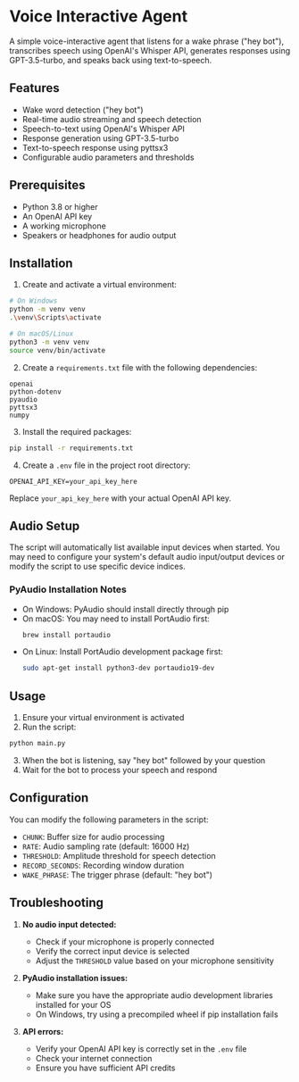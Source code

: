 # Voice Interactive Agent

A simple voice-interactive agent that listens for a wake phrase ("hey bot"), transcribes speech using OpenAI's Whisper API, generates responses using GPT-3.5-turbo, and speaks back using text-to-speech.

## Features

- Wake word detection ("hey bot")
- Real-time audio streaming and speech detection
- Speech-to-text using OpenAI's Whisper API
- Response generation using GPT-3.5-turbo
- Text-to-speech response using pyttsx3
- Configurable audio parameters and thresholds

## Prerequisites

- Python 3.8 or higher
- An OpenAI API key
- A working microphone
- Speakers or headphones for audio output

## Installation

1. Create and activate a virtual environment:

```bash
# On Windows
python -m venv venv
.\venv\Scripts\activate

# On macOS/Linux
python3 -m venv venv
source venv/bin/activate
```

2. Create a `requirements.txt` file with the following dependencies:

```
openai
python-dotenv
pyaudio
pyttsx3
numpy
```

3. Install the required packages:

```bash
pip install -r requirements.txt
```

4. Create a `.env` file in the project root directory:

```
OPENAI_API_KEY=your_api_key_here
```

Replace `your_api_key_here` with your actual OpenAI API key.

## Audio Setup

The script will automatically list available input devices when started. You may need to configure your system's default audio input/output devices or modify the script to use specific device indices.

### PyAudio Installation Notes

- On Windows: PyAudio should install directly through pip
- On macOS: You may need to install PortAudio first:
  ```bash
  brew install portaudio
  ```
- On Linux: Install PortAudio development package first:
  ```bash
  sudo apt-get install python3-dev portaudio19-dev
  ```

## Usage

1. Ensure your virtual environment is activated
2. Run the script:

```bash
python main.py
```

3. When the bot is listening, say "hey bot" followed by your question
4. Wait for the bot to process your speech and respond

## Configuration

You can modify the following parameters in the script:

- `CHUNK`: Buffer size for audio processing
- `RATE`: Audio sampling rate (default: 16000 Hz)
- `THRESHOLD`: Amplitude threshold for speech detection
- `RECORD_SECONDS`: Recording window duration
- `WAKE_PHRASE`: The trigger phrase (default: "hey bot")

## Troubleshooting

1. **No audio input detected:**
   - Check if your microphone is properly connected
   - Verify the correct input device is selected
   - Adjust the `THRESHOLD` value based on your microphone sensitivity

2. **PyAudio installation issues:**
   - Make sure you have the appropriate audio development libraries installed for your OS
   - On Windows, try using a precompiled wheel if pip installation fails

3. **API errors:**
   - Verify your OpenAI API key is correctly set in the `.env` file
   - Check your internet connection
   - Ensure you have sufficient API credits